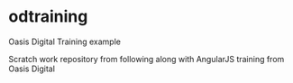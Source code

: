 # odtraining
Oasis Digital Training example


Scratch work repository from following along with AngularJS training from Oasis Digital
